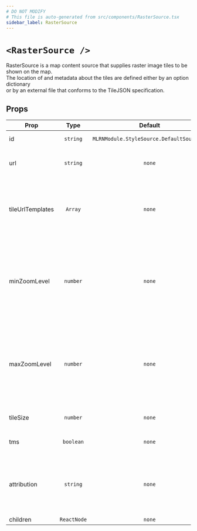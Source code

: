 ```yaml
---
# DO NOT MODIFY
# This file is auto-generated from src/components/RasterSource.tsx
sidebar_label: RasterSource
---
```


# `<RasterSource />`

RasterSource is a map content source that supplies raster image tiles to be shown on the map.<br/>The location of and metadata about the tiles are defined either by an option dictionary<br/>or by an external file that conforms to the TileJSON specification.

## Props

| Prop             |    Type     |                 Default                  | Required | Description                                                                                                                                                                                                                                      |
| ---------------- | :---------: | :--------------------------------------: | :------: | ------------------------------------------------------------------------------------------------------------------------------------------------------------------------------------------------------------------------------------------------ |
| id               |  `string`   | `MLRNModule.StyleSource.DefaultSourceID` | `false`  | A string that uniquely identifies the source.                                                                                                                                                                                                    |
| url              |  `string`   |                  `none`                  | `false`  | A URL to a TileJSON configuration file describing the source’s contents and other metadata.                                                                                                                                                      |
| tileUrlTemplates |   `Array`   |                  `none`                  | `false`  | An array of tile URL templates. If multiple endpoints are specified, clients may use any combination of endpoints.<br/>Example: https://example.com/raster-tiles/{z}/{x}/{y}.png                                                                 |
| minZoomLevel     |  `number`   |                  `none`                  | `false`  | An unsigned integer that specifies the minimum zoom level at which to display tiles from the source.<br/>The value should be between 0 and 22, inclusive, and less than<br/>maxZoomLevel, if specified. The default value for this option is 0.  |
| maxZoomLevel     |  `number`   |                  `none`                  | `false`  | An unsigned integer that specifies the maximum zoom level at which to display tiles from the source.<br/>The value should be between 0 and 22, inclusive, and less than<br/>minZoomLevel, if specified. The default value for this option is 22. |
| tileSize         |  `number`   |                  `none`                  | `false`  | Size of the map tiles.<br/>Mapbox urls default to 256, all others default to 512.                                                                                                                                                                |
| tms              |  `boolean`  |                  `none`                  | `false`  | Influences the y direction of the tile coordinates. (tms inverts y axis)                                                                                                                                                                         |
| attribution      |  `string`   |                  `none`                  | `false`  | An HTML or literal text string defining the buttons to be displayed in an action sheet when the<br/>source is part of a map view’s style and the map view’s attribution button is pressed.                                                       |
| children         | `ReactNode` |                  `none`                  | `false`  | FIX ME NO DESCRIPTION                                                                                                                                                                                                                            |
